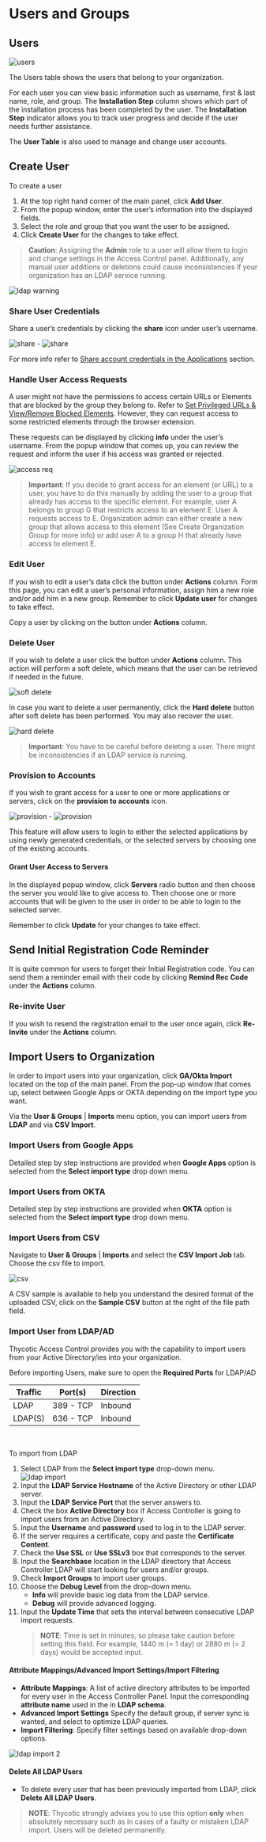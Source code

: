 [title]: # (Users & Groups)
[tags]: # (thycotic access control)
[priority]: # (5)
# Users and Groups

## Users

![users](images/users.png "Users table")

The Users table shows the users that belong to your organization.

For each user you can view basic information such as username, first & last name, role, and group. The __Installation Step__ column shows which part of the installation process has been completed by the user. The __Installation Step__ indicator allows you to track user progress and decide if the user needs further assistance.

The __User Table__ is also used to manage and change user accounts.

## Create User

To create a user

1. At the top right hand corner of the main panel, click __Add User__.
2. From the popup window, enter the user’s information into the displayed fields.
3. Select the role and group that you want the user to be assigned.
4. Click __Create User__ for the changes to take effect.

>**Caution**: Assigning the __Admin__ role to a user will allow them to login and change settings in the Access Control panel. Additionally, any manual user additions or deletions could cause inconsistencies if your organization has an LDAP service running.

![ldap warning](images/ldap-warning.png "LDAP inconsistency warning for manual user maintenance")

### Share User Credentials

Share a user’s credentials by clicking the __share__ icon under user’s username.

![share](images/share-user.png "Share user icon") - ![share](images/share-user-2.png "Share modal")

For more info refer to [Share account credentials in the Applications](../applications/cfg.md#share_account_credentials) section.

### Handle User Access Requests

A user might not have the permissions to access certain URLs or Elements that are blocked by the group they belong to. Refer to [Set Privileged URLs & View/Remove Blocked Elements](../applications/cfg.md#set_privileged_urls). However, they can request access to some restricted elements through the browser extension.

These requests can be displayed by clicking __info__ under the user’s username. From the popup window that comes up, you can review the request and inform the user if his access was granted or rejected.

![access req](images/access-req.png "User access requests")

>**Important**: If you decide to grant access for an element (or URL) to a user, you have to do this manually by adding the user to a group that already has access to the specific element. For example, user A belongs to group G that restricts access to an element E. User A requests access to E. Organization admin can either create a new group that allows access to this element (See Create Organization Group for more info) or add user A to a group H that already have access to element E.

### Edit User

If you wish to edit a user’s data click the button under __Actions__ column. Form this page, you can edit a user’s personal information, assign him a new role and/or add him in a new group. Remember to click __Update user__ for changes to take effect.

Copy a user by clicking on the   button under __Actions__ column.

### Delete User

If you wish to delete a user click the  button under __Actions__ column. This action will perform a soft delete, which means that the user can be retrieved if needed in the future.

![soft delete](images/soft-del.png "Soft deleted user")

In case you want to delete a user permanently, click the __Hard delete__ button after soft delete has been performed. You may also recover the user.

![hard delete](images/hard-del.png "Recover or hard delete a user")

>**Important**: You have to be careful before deleting a user. There might be inconsistencies if an LDAP service is running.

### Provision to Accounts

If you wish to grant access for a user to one or more applications or servers, click on the __provision to accounts__ icon.

![provision](images/prov-to-accts-1.png "Provision to accounts icon") - ![provision](images/prov-to-accts.png "Provision to accounts modal")

This feature will allow users to login to either the selected applications by using newly generated credentials, or the selected servers by choosing one of the existing accounts.

#### Grant User Access to Servers

In the displayed popup window, click __Servers__ radio button and then choose the server you would like to give access to. Then choose one or more accounts that will be given to the user in order to be able to login to the selected server.
<!--
![TODO](images/prov-acct-servers.png "Provision to accounts - Servers") -->

Remember to click __Update__ for your changes to take effect.

<!-- #### Grant User Access to Application

In the displayed popup window, click __Applications__ radio button and then choose one or more applications in which you would like the user to be able to login.

![TODO](images/prov-acct-apps.png "Provision to accounts - Applications") 

The request will be handled by Onion ID Admins and your user will then have access to the selected apps. -->

## Send Initial Registration Code Reminder

It is quite common for users to forget their Initial Registration code. You can send them a reminder email with their code by clicking __Remind Rec Code__ under the __Actions__ column.

### Re-invite User

If you wish to resend the registration email to the user once again, click __Re-Invite__ under the __Actions__ column.

## Import Users to Organization

In order to import users into your organization, click __GA/Okta Import__ located on the top of the main panel. From the pop-up window that comes up, select between Google Apps or OKTA depending on the import type you want.

Via the __User & Groups__ | __Imports__ menu option, you can import users from __LDAP__ and via __CSV Import__.

### Import Users from Google Apps

Detailed step by step instructions are provided when __Google Apps__ option is selected from the __Select import type__ drop down menu.

### Import Users from OKTA

Detailed step by step instructions are provided when __ΟΚΤΑ__ option is selected from the __Select import type__ drop down menu.

### Import Users from CSV

Navigate to __User & Groups__ | __Imports__ and select the __CSV Import Job__ tab. Choose the csv file to import. 

![csv](images/csv.png "CSV import")

A CSV sample is available to help you understand the desired format of the uploaded CSV, click on the __Sample CSV__ button at the right of the file path field.

### Import User from LDAP/AD

Thycotic Access Control provides you with the capability to import users from your Active Directory/ies into your organization.

Before importing Users, make sure to open the **Required Ports** for LDAP/AD

|    Traffic    |    Port(s)    |    Direction    |
|---|---|---|
|LDAP | 389 - TCP | Inbound|
|LDAP(S)| 636 - TCP | Inbound |

<br>

To import from LDAP

1. Select LDAP from the __Select import type__ drop-down menu.
    ![ldap import](images/ldap.png "LDAP import")
1. Input the **LDAP Service Hostname** of the Active Directory or other LDAP server.
1. Input the **LDAP Service Port** that the server answers to.
1. Check the box **Active Directory** box if Access Controller is going to import users from an Active Directory.
1. Input the **Username** and **password** used to log in to the LDAP server.
1. If the server requires a certificate, copy and paste the **Certificate Content**.
1. Check the **Use SSL** or **Use SSLv3** box that corresponds to the server.
1. Input the **Searchbase** location in the LDAP directory that Access Controller LDAP will start looking for users and/or groups.
1. Check **Import Groups** to import user groups.
1. Choose the **Debug Level** from the drop-down menu.
    * __Info__ will provide basic log data from the LDAP service.
    * __Debug__ will provide advanced logging.
1. Input the **Update Time** that sets the interval between consecutive LDAP import requests. 
    > **NOTE**: Time is set in minutes, so please take caution before setting this field. For example, 1440 m (= 1 day) or 2880 m (= 2 days) would be accepted input.

#### Attribute Mappings/Advanced Import Settings/Import Filtering

* **Attribute Mappings**: A list of active directory attributes to be imported for every user in the Access Controller Panel. Input the corresponding **attribute name** used in the in **LDAP schema**.
* **Advanced Import Settings** Specify the default group, if server sync is wanted, and select to optimize LDAP queries.
* **Import Filtering**: Specify filter settings based on available drop-down options.

![ldap import 2](images/ldap-2.png "LDAP import mappings and settings")

#### Delete All LDAP Users

* To delete every user that has been previously imported from LDAP, click __Delete All LDAP Users__. 

>**NOTE**: Thycotic strongly advises you to use this option **only** when absolutely necessary such as in cases of a faulty or mistaken LDAP import. Users will be deleted permanently. 
